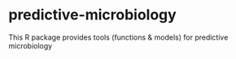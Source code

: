 # predictive-microbiology
This R package provides tools (functions & models) for predictive microbiology
